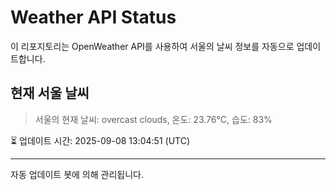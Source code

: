 
# Weather API Status

이 리포지토리는 OpenWeather API를 사용하여 서울의 날씨 정보를 자동으로 업데이트합니다.

## 현재 서울 날씨
> 서울의 현재 날씨: overcast clouds, 온도: 23.76°C, 습도: 83%

⏳ 업데이트 시간: 2025-09-08 13:04:51 (UTC)

---
자동 업데이트 봇에 의해 관리됩니다.
